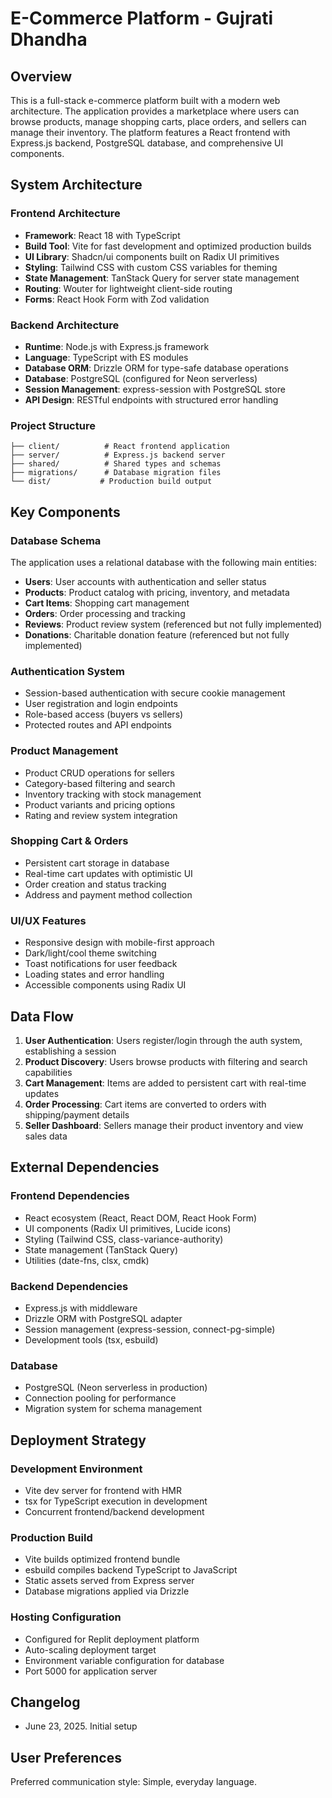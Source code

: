 # E-Commerce Platform - Gujrati Dhandha

## Overview

This is a full-stack e-commerce platform built with a modern web architecture. The application provides a marketplace where users can browse products, manage shopping carts, place orders, and sellers can manage their inventory. The platform features a React frontend with Express.js backend, PostgreSQL database, and comprehensive UI components.

## System Architecture

### Frontend Architecture
- **Framework**: React 18 with TypeScript
- **Build Tool**: Vite for fast development and optimized production builds
- **UI Library**: Shadcn/ui components built on Radix UI primitives
- **Styling**: Tailwind CSS with custom CSS variables for theming
- **State Management**: TanStack Query for server state management
- **Routing**: Wouter for lightweight client-side routing
- **Forms**: React Hook Form with Zod validation

### Backend Architecture
- **Runtime**: Node.js with Express.js framework
- **Language**: TypeScript with ES modules
- **Database ORM**: Drizzle ORM for type-safe database operations
- **Database**: PostgreSQL (configured for Neon serverless)
- **Session Management**: express-session with PostgreSQL store
- **API Design**: RESTful endpoints with structured error handling

### Project Structure
```
├── client/          # React frontend application
├── server/          # Express.js backend server
├── shared/          # Shared types and schemas
├── migrations/      # Database migration files
└── dist/           # Production build output
```

## Key Components

### Database Schema
The application uses a relational database with the following main entities:
- **Users**: User accounts with authentication and seller status
- **Products**: Product catalog with pricing, inventory, and metadata
- **Cart Items**: Shopping cart management
- **Orders**: Order processing and tracking
- **Reviews**: Product review system (referenced but not fully implemented)
- **Donations**: Charitable donation feature (referenced but not fully implemented)

### Authentication System
- Session-based authentication with secure cookie management
- User registration and login endpoints
- Role-based access (buyers vs sellers)
- Protected routes and API endpoints

### Product Management
- Product CRUD operations for sellers
- Category-based filtering and search
- Inventory tracking with stock management
- Product variants and pricing options
- Rating and review system integration

### Shopping Cart & Orders
- Persistent cart storage in database
- Real-time cart updates with optimistic UI
- Order creation and status tracking
- Address and payment method collection

### UI/UX Features
- Responsive design with mobile-first approach
- Dark/light/cool theme switching
- Toast notifications for user feedback
- Loading states and error handling
- Accessible components using Radix UI

## Data Flow

1. **User Authentication**: Users register/login through the auth system, establishing a session
2. **Product Discovery**: Users browse products with filtering and search capabilities
3. **Cart Management**: Items are added to persistent cart with real-time updates
4. **Order Processing**: Cart items are converted to orders with shipping/payment details
5. **Seller Dashboard**: Sellers manage their product inventory and view sales data

## External Dependencies

### Frontend Dependencies
- React ecosystem (React, React DOM, React Hook Form)
- UI components (Radix UI primitives, Lucide icons)
- Styling (Tailwind CSS, class-variance-authority)
- State management (TanStack Query)
- Utilities (date-fns, clsx, cmdk)

### Backend Dependencies
- Express.js with middleware
- Drizzle ORM with PostgreSQL adapter
- Session management (express-session, connect-pg-simple)
- Development tools (tsx, esbuild)

### Database
- PostgreSQL (Neon serverless in production)
- Connection pooling for performance
- Migration system for schema management

## Deployment Strategy

### Development Environment
- Vite dev server for frontend with HMR
- tsx for TypeScript execution in development
- Concurrent frontend/backend development

### Production Build
- Vite builds optimized frontend bundle
- esbuild compiles backend TypeScript to JavaScript
- Static assets served from Express server
- Database migrations applied via Drizzle

### Hosting Configuration
- Configured for Replit deployment platform
- Auto-scaling deployment target
- Environment variable configuration for database
- Port 5000 for application server

## Changelog

- June 23, 2025. Initial setup

## User Preferences

Preferred communication style: Simple, everyday language.